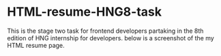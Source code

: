 # HTML-resume-HNG8-task
This is the stage two task for frontend developers partaking in the 8th edition of HNG internship for developers.
below is a screenshot of the my HTML resume page.
